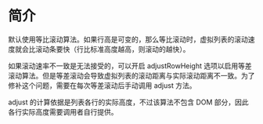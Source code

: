 # 简介

默认使用等比滚动算法。如果行高是可变的，那么等比滚动时，虚拟列表的滚动速度就会比滚动条要快（行比标准高度越高，则滚动的越快）。

如果滚动速率不一致是无法接受的，可以开启 adjustRowHeight 选项以启用等差滚动算法。但是等差滚动会导致虚拟列表的滚动距离与实际滚动距离不一致。为了修补这个问题，需要在每次等差滚动后手动调用 adjust 方法。

adjust 的计算依据是列表各行的实际高度，不过该算法不包含 DOM 部分，因此各行实际高度需要调用者自行提供。
